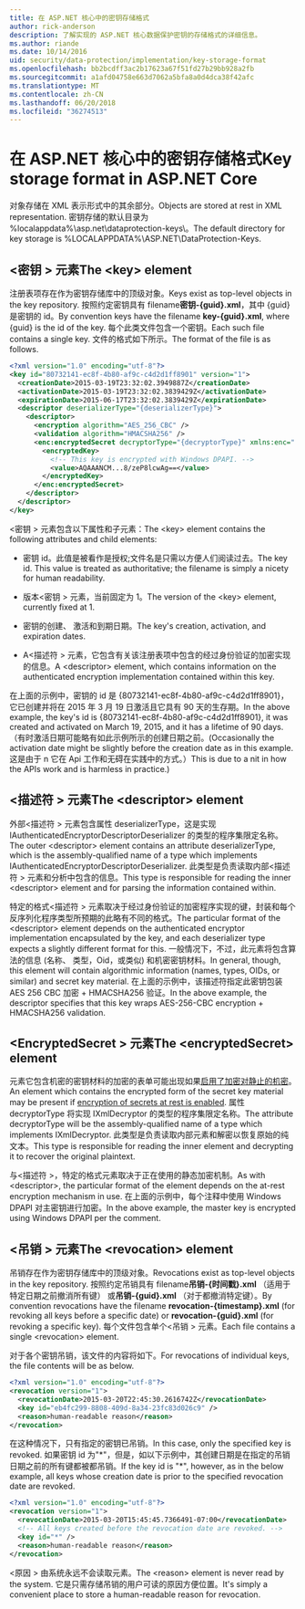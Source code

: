 ```yaml
---
title: 在 ASP.NET 核心中的密钥存储格式
author: rick-anderson
description: 了解实现的 ASP.NET 核心数据保护密钥的存储格式的详细信息。
ms.author: riande
ms.date: 10/14/2016
uid: security/data-protection/implementation/key-storage-format
ms.openlocfilehash: bb2bcdff3ac2b17623a67f51fd27b29bb928a2fb
ms.sourcegitcommit: a1afd04758e663d7062a5bfa8a0d4dca38f42afc
ms.translationtype: MT
ms.contentlocale: zh-CN
ms.lasthandoff: 06/20/2018
ms.locfileid: "36274513"
---
```

# <a name="key-storage-format-in-aspnet-core"></a><span data-ttu-id="9eace-103">在 ASP.NET 核心中的密钥存储格式</span><span class="sxs-lookup"><span data-stu-id="9eace-103">Key storage format in ASP.NET Core</span></span>

<a name="data-protection-implementation-key-storage-format"></a>

<span data-ttu-id="9eace-104">对象存储在 XML 表示形式中的其余部分。</span><span class="sxs-lookup"><span data-stu-id="9eace-104">Objects are stored at rest in XML representation.</span></span> <span data-ttu-id="9eace-105">密钥存储的默认目录为 %localappdata%\asp.net\dataprotection-keys\。</span><span class="sxs-lookup"><span data-stu-id="9eace-105">The default directory for key storage is %LOCALAPPDATA%\ASP.NET\DataProtection-Keys\.</span></span>

## <a name="the-key-element"></a><span data-ttu-id="9eace-106">\<密钥 > 元素</span><span class="sxs-lookup"><span data-stu-id="9eace-106">The \<key> element</span></span>

<span data-ttu-id="9eace-107">注册表项存在作为密钥存储库中的顶级对象。</span><span class="sxs-lookup"><span data-stu-id="9eace-107">Keys exist as top-level objects in the key repository.</span></span> <span data-ttu-id="9eace-108">按照约定密钥具有 filename**密钥-{guid}.xml**，其中 {guid} 是密钥的 id。</span><span class="sxs-lookup"><span data-stu-id="9eace-108">By convention keys have the filename **key-{guid}.xml**, where {guid} is the id of the key.</span></span> <span data-ttu-id="9eace-109">每个此类文件包含一个密钥。</span><span class="sxs-lookup"><span data-stu-id="9eace-109">Each such file contains a single key.</span></span> <span data-ttu-id="9eace-110">文件的格式如下所示。</span><span class="sxs-lookup"><span data-stu-id="9eace-110">The format of the file is as follows.</span></span>

```xml
<?xml version="1.0" encoding="utf-8"?>
<key id="80732141-ec8f-4b80-af9c-c4d2d1ff8901" version="1">
  <creationDate>2015-03-19T23:32:02.3949887Z</creationDate>
  <activationDate>2015-03-19T23:32:02.3839429Z</activationDate>
  <expirationDate>2015-06-17T23:32:02.3839429Z</expirationDate>
  <descriptor deserializerType="{deserializerType}">
    <descriptor>
      <encryption algorithm="AES_256_CBC" />
      <validation algorithm="HMACSHA256" />
      <enc:encryptedSecret decryptorType="{decryptorType}" xmlns:enc="...">
        <encryptedKey>
          <!-- This key is encrypted with Windows DPAPI. -->
          <value>AQAAANCM...8/zeP8lcwAg==</value>
        </encryptedKey>
      </enc:encryptedSecret>
    </descriptor>
  </descriptor>
</key>
```

<span data-ttu-id="9eace-111">\<密钥 > 元素包含以下属性和子元素：</span><span class="sxs-lookup"><span data-stu-id="9eace-111">The \<key> element contains the following attributes and child elements:</span></span>

* <span data-ttu-id="9eace-112">密钥 id。此值是被看作是授权;文件名是只需以方便人们阅读过去。</span><span class="sxs-lookup"><span data-stu-id="9eace-112">The key id. This value is treated as authoritative; the filename is simply a nicety for human readability.</span></span>

* <span data-ttu-id="9eace-113">版本\<密钥 > 元素，当前固定为 1。</span><span class="sxs-lookup"><span data-stu-id="9eace-113">The version of the \<key> element, currently fixed at 1.</span></span>

* <span data-ttu-id="9eace-114">密钥的创建、 激活和到期日期。</span><span class="sxs-lookup"><span data-stu-id="9eace-114">The key's creation, activation, and expiration dates.</span></span>

* <span data-ttu-id="9eace-115">A\<描述符 > 元素，它包含有关该注册表项中包含的经过身份验证的加密实现的信息。</span><span class="sxs-lookup"><span data-stu-id="9eace-115">A \<descriptor> element, which contains information on the authenticated encryption implementation contained within this key.</span></span>

<span data-ttu-id="9eace-116">在上面的示例中，密钥的 id 是 {80732141-ec8f-4b80-af9c-c4d2d1ff8901}，它已创建并将在 2015 年 3 月 19 日激活且它具有 90 天的生存期。</span><span class="sxs-lookup"><span data-stu-id="9eace-116">In the above example, the key's id is {80732141-ec8f-4b80-af9c-c4d2d1ff8901}, it was created and activated on March 19, 2015, and it has a lifetime of 90 days.</span></span> <span data-ttu-id="9eace-117">（有时激活日期可能略有如此示例所示的创建日期之前。</span><span class="sxs-lookup"><span data-stu-id="9eace-117">(Occasionally the activation date might be slightly before the creation date as in this example.</span></span> <span data-ttu-id="9eace-118">这是由于 n 它在 Api 工作和无碍在实践中的方式。）</span><span class="sxs-lookup"><span data-stu-id="9eace-118">This is due to a nit in how the APIs work and is harmless in practice.)</span></span>

## <a name="the-descriptor-element"></a><span data-ttu-id="9eace-119">\<描述符 > 元素</span><span class="sxs-lookup"><span data-stu-id="9eace-119">The \<descriptor> element</span></span>

<span data-ttu-id="9eace-120">外部\<描述符 > 元素包含属性 deserializerType，这是实现 IAuthenticatedEncryptorDescriptorDeserializer 的类型的程序集限定名称。</span><span class="sxs-lookup"><span data-stu-id="9eace-120">The outer \<descriptor> element contains an attribute deserializerType, which is the assembly-qualified name of a type which implements IAuthenticatedEncryptorDescriptorDeserializer.</span></span> <span data-ttu-id="9eace-121">此类型是负责读取内部\<描述符 > 元素和分析中包含的信息。</span><span class="sxs-lookup"><span data-stu-id="9eace-121">This type is responsible for reading the inner \<descriptor> element and for parsing the information contained within.</span></span>

<span data-ttu-id="9eace-122">特定的格式\<描述符 > 元素取决于经过身份验证的加密程序实现的键，封装和每个反序列化程序类型所预期的此略有不同的格式。</span><span class="sxs-lookup"><span data-stu-id="9eace-122">The particular format of the \<descriptor> element depends on the authenticated encryptor implementation encapsulated by the key, and each deserializer type expects a slightly different format for this.</span></span> <span data-ttu-id="9eace-123">一般情况下，不过，此元素将包含算法的信息 (名称、 类型，Oid，或类似) 和机密密钥材料。</span><span class="sxs-lookup"><span data-stu-id="9eace-123">In general, though, this element will contain algorithmic information (names, types, OIDs, or similar) and secret key material.</span></span> <span data-ttu-id="9eace-124">在上面的示例中，该描述符指定此密钥包装 AES 256 CBC 加密 + HMACSHA256 验证。</span><span class="sxs-lookup"><span data-stu-id="9eace-124">In the above example, the descriptor specifies that this key wraps AES-256-CBC encryption + HMACSHA256 validation.</span></span>

## <a name="the-encryptedsecret-element"></a><span data-ttu-id="9eace-125">\<EncryptedSecret > 元素</span><span class="sxs-lookup"><span data-stu-id="9eace-125">The \<encryptedSecret> element</span></span>

<span data-ttu-id="9eace-126"><encryptedSecret>元素它包含机密的密钥材料的加密的表单可能出现如果[启用了加密对静止的机密](xref:security/data-protection/implementation/key-encryption-at-rest#data-protection-implementation-key-encryption-at-rest)。</span><span class="sxs-lookup"><span data-stu-id="9eace-126">An <encryptedSecret> element which contains the encrypted form of the secret key material may be present if [encryption of secrets at rest is enabled](xref:security/data-protection/implementation/key-encryption-at-rest#data-protection-implementation-key-encryption-at-rest).</span></span> <span data-ttu-id="9eace-127">属性 decryptorType 将实现 IXmlDecryptor 的类型的程序集限定名称。</span><span class="sxs-lookup"><span data-stu-id="9eace-127">The attribute decryptorType will be the assembly-qualified name of a type which implements IXmlDecryptor.</span></span> <span data-ttu-id="9eace-128">此类型是负责读取内部<encryptedKey>元素和解密以恢复原始的纯文本。</span><span class="sxs-lookup"><span data-stu-id="9eace-128">This type is responsible for reading the inner <encryptedKey> element and decrypting it to recover the original plaintext.</span></span>

<span data-ttu-id="9eace-129">与\<描述符 >，特定的格式<encryptedSecret>元素取决于正在使用的静态加密机制。</span><span class="sxs-lookup"><span data-stu-id="9eace-129">As with \<descriptor>, the particular format of the <encryptedSecret> element depends on the at-rest encryption mechanism in use.</span></span> <span data-ttu-id="9eace-130">在上面的示例中，每个注释中使用 Windows DPAPI 对主密钥进行加密。</span><span class="sxs-lookup"><span data-stu-id="9eace-130">In the above example, the master key is encrypted using Windows DPAPI per the comment.</span></span>

## <a name="the-revocation-element"></a><span data-ttu-id="9eace-131">\<吊销 > 元素</span><span class="sxs-lookup"><span data-stu-id="9eace-131">The \<revocation> element</span></span>

<span data-ttu-id="9eace-132">吊销存在作为密钥存储库中的顶级对象。</span><span class="sxs-lookup"><span data-stu-id="9eace-132">Revocations exist as top-level objects in the key repository.</span></span> <span data-ttu-id="9eace-133">按照约定吊销具有 filename**吊销-{时间戳}.xml** （适用于特定日期之前撤消所有键） 或**吊销-{guid}.xml** （对于都撤消特定键）。</span><span class="sxs-lookup"><span data-stu-id="9eace-133">By convention revocations have the filename **revocation-{timestamp}.xml** (for revoking all keys before a specific date) or **revocation-{guid}.xml** (for revoking a specific key).</span></span> <span data-ttu-id="9eace-134">每个文件包含单个\<吊销 > 元素。</span><span class="sxs-lookup"><span data-stu-id="9eace-134">Each file contains a single \<revocation> element.</span></span>

<span data-ttu-id="9eace-135">对于各个密钥吊销，该文件的内容将如下。</span><span class="sxs-lookup"><span data-stu-id="9eace-135">For revocations of individual keys, the file contents will be as below.</span></span>

```xml
<?xml version="1.0" encoding="utf-8"?>
<revocation version="1">
  <revocationDate>2015-03-20T22:45:30.2616742Z</revocationDate>
  <key id="eb4fc299-8808-409d-8a34-23fc83d026c9" />
  <reason>human-readable reason</reason>
</revocation>
```

<span data-ttu-id="9eace-136">在这种情况下，只有指定的密钥已吊销。</span><span class="sxs-lookup"><span data-stu-id="9eace-136">In this case, only the specified key is revoked.</span></span> <span data-ttu-id="9eace-137">如果密钥 id 为"\*"，但是，如以下示例中，其创建日期是在指定的吊销日期之前的所有键都被都吊销。</span><span class="sxs-lookup"><span data-stu-id="9eace-137">If the key id is "\*", however, as in the below example, all keys whose creation date is prior to the specified revocation date are revoked.</span></span>

```xml
<?xml version="1.0" encoding="utf-8"?>
<revocation version="1">
  <revocationDate>2015-03-20T15:45:45.7366491-07:00</revocationDate>
  <!-- All keys created before the revocation date are revoked. -->
  <key id="*" />
  <reason>human-readable reason</reason>
</revocation>
```

<span data-ttu-id="9eace-138">\<原因 > 由系统永远不会读取元素。</span><span class="sxs-lookup"><span data-stu-id="9eace-138">The \<reason> element is never read by the system.</span></span> <span data-ttu-id="9eace-139">它是只需存储吊销的用户可读的原因方便位置。</span><span class="sxs-lookup"><span data-stu-id="9eace-139">It's simply a convenient place to store a human-readable reason for revocation.</span></span>
